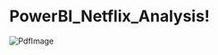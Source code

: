 # PowerBI_Netflix_Analysis!

![PdfImage](https://github.com/user-attachments/assets/5a57a538-07c9-4558-927d-64c197acb0ad)
